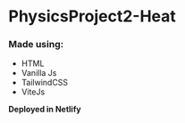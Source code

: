 # PhysicsProject2-Heat

### Made using: 
* HTML
* Vanilla Js
* TailwindCSS 
* ViteJs  

**Deployed in Netlify**
